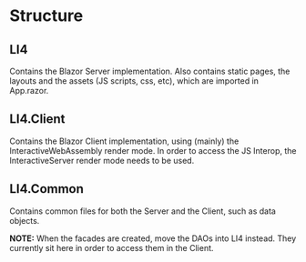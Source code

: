 # Structure

## LI4
Contains the Blazor Server implementation. Also contains static pages, the layouts and the assets (JS scripts, css, etc), which are imported in App.razor.

## LI4.Client
Contains the Blazor Client implementation, using (mainly) the InteractiveWebAssembly render mode. In order to access the JS Interop, the InteractiveServer render mode needs to be used.

## LI4.Common
Contains common files for both the Server and the Client, such as data objects.

**NOTE:** When the facades are created, move the DAOs into LI4 instead. They currently sit here in order to access them in the Client.